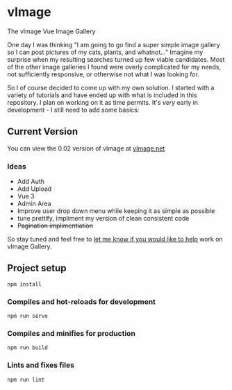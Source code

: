 # vImage
The vImage Vue Image Gallery

One day I was thinking "I am going to go find a super simple image gallery so I can post pictures of my cats, plants, and whatnot..."  Imagine my surprise when my resulting searches turned up few viable candidates.  Most of the other image galleries I found were overly complicated for my needs, not sufficiently responsive, or otherwise not what I was looking for.

So I of course decided to come up with my own solution.  I started with a variety of tutorials and have ended up with what is included in this repository.  I plan on working on it as time permits. It's *very* early in development - I still need to add some basics:

## Current Version
You can view the 0.02 version of vImage at [vImage.net](https://vimage.net/)

### Ideas

- Add Auth
- Add Upload
- Vue 3
- Admin Area
- Improve user drop down menu while keeping it as simple as possible
- tune prettify, impliment my version of clean consistent code
- ~~Pagination implimentiation~~ 

So stay tuned and feel free to [let me know if you would like to help](https://twitter.com/aiggdev) work on vImage Gallery.

## Project setup
```
npm install
```

### Compiles and hot-reloads for development
```
npm run serve
```

### Compiles and minifies for production
```
npm run build
```

### Lints and fixes files
```
npm run lint
```
